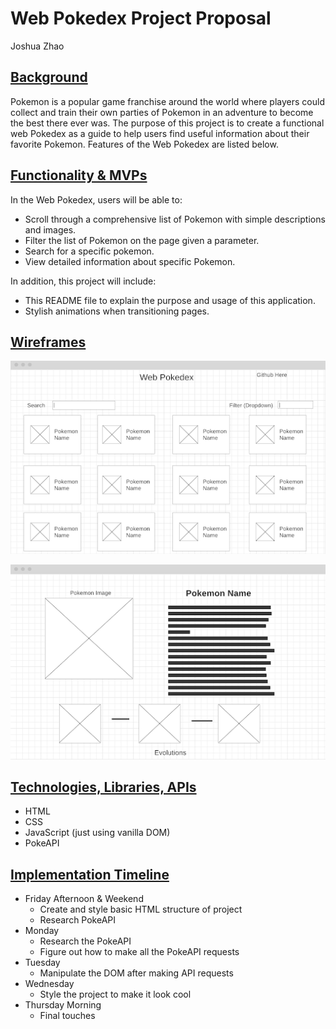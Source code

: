 




# **Web Pokedex Project Proposal**

Joshua Zhao


## <span style="text-decoration:underline;">Background</span>

Pokemon is a popular game franchise around the world where players could collect and train their own parties of Pokemon in an adventure to become the best there ever was. The purpose of this project is to create a functional web Pokedex as a guide to help users find useful information about their favorite Pokemon. Features of the Web Pokedex are listed below.


## <span style="text-decoration:underline;">Functionality & MVPs</span>

In the Web Pokedex, users will be able to:



* Scroll through a comprehensive list of Pokemon with simple descriptions and images.
* Filter the list of Pokemon on the page given a parameter.
* Search for a specific pokemon.
* View detailed information about specific Pokemon.

In addition, this project will include:



* This README file to explain the purpose and usage of this application.
* Stylish animations when transitioning pages.


## <span style="text-decoration:underline;">Wireframes</span>






![alt_text](./images/wireframe1.png "image_tooltip")


![alt_text](./images/wireframe2.png "image_tooltip")



## <span style="text-decoration:underline;">Technologies, Libraries, APIs</span>



* HTML
* CSS
* JavaScript (just using vanilla DOM)
* PokeAPI


## <span style="text-decoration:underline;">Implementation Timeline</span>



* Friday Afternoon & Weekend
    * Create and style basic HTML structure of project
    * Research PokeAPI
* Monday
    * Research the PokeAPI
    * Figure out how to make all the PokeAPI requests
* Tuesday
    * Manipulate the DOM after making API requests
* Wednesday
    * Style the project to make it look cool
* Thursday Morning
    * Final touches